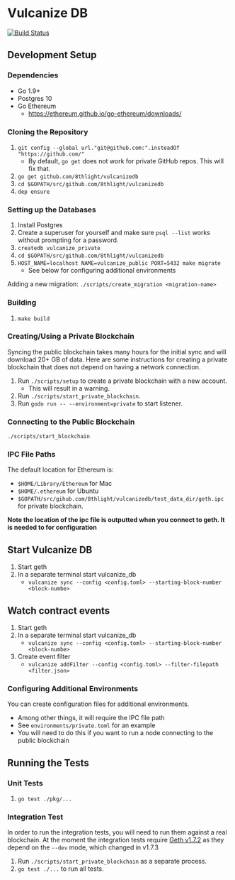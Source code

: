 # Vulcanize DB

[![Build Status](https://travis-ci.com/8thlight/vulcanizedb.svg?token=GKv2Y33qsFnfYgejjvYx&branch=master)](https://travis-ci.com/8thlight/vulcanizedb)

## Development Setup

### Dependencies

 - Go 1.9+
 - Postgres 10 
 - Go Ethereum 
    - https://ethereum.github.io/go-ethereum/downloads/ 
    
### Cloning the Repository

1. `git config --global url."git@github.com:".insteadOf "https://github.com/"`
    - By default, `go get` does not work for private GitHub repos. This will fix that.
2. `go get github.com/8thlight/vulcanizedb`
3. `cd $GOPATH/src/github.com/8thlight/vulcanizedb`
4. `dep ensure`

### Setting up the Databases

1. Install Postgres
2. Create a superuser for yourself and make sure `psql --list` works without prompting for a password.
3. `createdb vulcanize_private`
4. `cd $GOPATH/src/github.com/8thlight/vulcanizedb`
5. `HOST_NAME=localhost NAME=vulcanize_public PORT=5432 make migrate`
    * See below for configuring additional environments

Adding a new migration: `./scripts/create_migration <migration-name>`

### Building 
1. `make build`

### Creating/Using a Private Blockchain

Syncing the public blockchain takes many hours for the initial sync and will download 20+ GB of data.
Here are some instructions for creating a private blockchain that does not depend on having a network connection.

1. Run `./scripts/setup` to create a private blockchain with a new account.
    * This will result in a warning.
2. Run `./scripts/start_private_blockchain`.
3. Run `godo run -- --environment=private` to start listener.

### Connecting to the Public Blockchain

`./scripts/start_blockchain`

### IPC File Paths

The default location for Ethereum is:
 - `$HOME/Library/Ethereum` for Mac
 - `$HOME/.ethereum` for Ubuntu
 - `$GOPATH/src/gihub.com/8thlight/vulcanizedb/test_data_dir/geth.ipc` for private blockchain.

**Note the location of the ipc file is outputted when you connect to geth. It is needed to for configuration**

## Start Vulcanize DB
1. Start geth
2. In a separate terminal start vulcanize_db
    - `vulcanize sync --config <config.toml> --starting-block-number <block-numbe>`

## Watch contract events
1. Start geth
2. In a separate terminal start vulcanize_db
    - `vulcanize sync --config <config.toml> --starting-block-number <block-numbe>`
3. Create event filter 
    - `vulcanize addFilter --config <config.toml> --filter-filepath <filter.json>`
     
### Configuring Additional Environments

You can create configuration files for additional environments.

 * Among other things, it will require the IPC file path
 * See `environments/private.toml` for an example
 * You will need to do this if you want to run a node connecting to the public blockchain

## Running the Tests

### Unit Tests

1. `go test ./pkg/...`

### Integration Test

In order to run the integration tests, you will need to run them against a real blockchain. At the moment the integration tests require [Geth v1.7.2](https://ethereum.github.io/go-ethereum/downloads/) as they depend on the `--dev` mode, which changed in v1.7.3 

1. Run `./scripts/start_private_blockchain` as a separate process.
2. `go test ./...` to run all tests.
